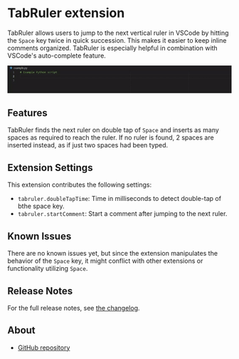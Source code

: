 # TabRuler extension

TabRuler allows users to jump to the next vertical ruler in VSCode by hitting the `Space` key twice in quick succession. This makes it easier to keep inline comments organized. TabRuler is especially helpful in combination with VSCode's auto-complete feature.

![](https://github.com/tarymaas/tabruler/blob/main/images/example.gif)

## Features

TabRuler finds the next ruler on double tap of `Space` and inserts as many spaces as required to reach the ruler. If no ruler is found, 2 spaces are inserted instead, as if just two spaces had been typed.

## Extension Settings

This extension contributes the following settings:

* `tabruler.doubleTapTime`: Time in milliseconds to detect double-tap of bthe space key.
* `tabruler.startComment`: Start a comment after jumping to the next ruler.

## Known Issues

There are no known issues yet, but since the extension manipulates the behavior of the `Space` key, it might conflict with other extensions or functionality utilizing `Space`.

## Release Notes

For the full release notes, see [the changelog](https://github.com/tarymaas/tabruler/blob/main/CHANGELOG.md).

## About

* [GitHub repository](https://github.com/tarymaas/tabruler)